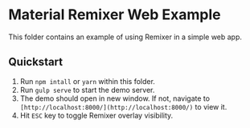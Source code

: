 # Material Remixer Web Example

This folder contains an example of using Remixer in a simple web app.

## Quickstart

1. Run `npm intall` or `yarn` within this folder.
2. Run `gulp serve` to start the demo server.
3. The demo should open in new window. If not, navigate to `[http://localhost:8000/](http://localhost:8000/)` to view it.
4. Hit `ESC` key to toggle Remixer overlay visibility.
